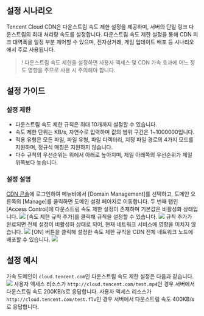 
## 설정 시나리오

Tencent Cloud CDN은 다운스트림 속도 제한 설정을 제공하며, 서버의 단일 링크 다운스트림의 최대 처리량 속도를 설정합니다.
다운스트림 속도 제한 설정을 통해 CDN 피크 대역폭을 일정 부분 제어할 수 있으며, 전자상거래, 게임 업데이트 배포 등 시나리오에서 주로 사용됩니다.

>! 다운스트림 속도 제한을 설정하면 사용자 액세스 및 CDN 가속 효과에 어느 정도 영향을 주므로 사용 시 주의해야 합니다.

## 설정 가이드

### 설정 제한

- 다운스트림 속도 제한 규칙은 최대 10개까지 설정할 수 있습니다.
- 속도 제한 단위는 KB/s, 자연수로 입력하며 값의 범위 구간은 1~1000000입니다.
- 적용 유형은 모든 파일, 파일 유형, 파일 디렉터리, 지정 파일 경로의 4가지 모드를 지원하며, 정규식 매칭은 지원하지 않습니다.
- 다수 규칙의 우선순위는 위에서 아래로 높아지며, 제일 아래쪽의 우선순위가 제일 위쪽보다 높습니다.

### 설정 설명

[CDN 콘솔](https://console.cloud.tencent.com/cdn)에 로그인하여 메뉴바에서 [Domain Management]를 선택하고, 도메인 오른쪽의 [Manage]를 클릭하면 도메인 설정 페이지로 이동합니다. 두 번째 탭인 [Access Control]에 다운스트림 속도 제한 설정이 존재하며 기본값은 비활성화 상태입니다.
![](https://main.qcloudimg.com/raw/c9ea85be753b60096b8088b048ac626a.png)
[속도 제한 규칙 추가]를 클릭해 규칙을 설정할 수 있습니다.
![](https://main.qcloudimg.com/raw/02e033c829da553acc5eeb9bca864528.png)
규칙 추가가 완료되면 전체 설정이 비활성화 상태로 되어, 현재 네트워크 서비스에 영향을 미치지 않습니다.
![](https://main.qcloudimg.com/raw/e0006ace8527cc13c381666b22f21790.png)
[ON] 버튼을 클릭해 설정한 속도 제한 규칙을 CDN 전체 네트워크 노드에 배포할 수 있습니다.
![](https://main.qcloudimg.com/raw/4b9685cb889210accb67d11f1b389ae8.png)

## 설정 예시

가속 도메인이 `cloud.tencent.com`인 다운스트림 속도 제한 설정은 다음과 같습니다.
![](https://main.qcloudimg.com/raw/7ee9a5167aa054c8e99c15267e38eba3.png)
사용자 액세스 리소스가 `http://cloud.tencent.com/test.mp4`인 경우 서버에서 다운스트림 속도 200KB/s로 응답합니다.
사용자 액세스 리소스가 `http://cloud.tencent.com/test.flv`인 경우 서버에서 다운스트림 속도 400KB/s로 응답합니다.
